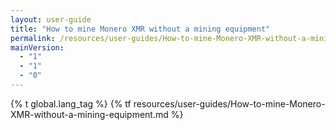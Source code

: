 ```yaml
---
layout: user-guide
title: "How to mine Monero XMR without a mining equipment"
permalink: /resources/user-guides/How-to-mine-Monero-XMR-without-a-mining-equipment.html
mainVersion:
  - "1"
  - "1"
  - "0"
---
```


{% t global.lang_tag %}
{% tf resources/user-guides/How-to-mine-Monero-XMR-without-a-mining-equipment.md %}